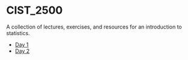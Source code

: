 # CIST_2500
A collection of lectures, exercises, and resources for an introduction to statistics. 

* [Day 1 ](Day1.md)
* [Day 2 ](Day2.md)

